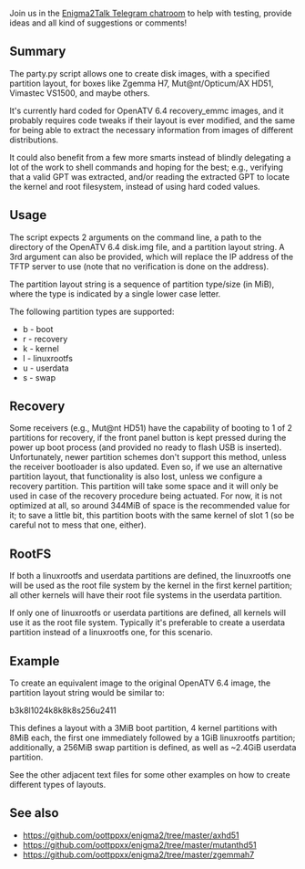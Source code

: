 Join us in the [Enigma2Talk Telegram chatroom](https://t.me/talkenigma2)
to help with testing, provide ideas and all kind of suggestions or comments!


## Summary

The party.py script allows one to create disk images, with a specified partition
layout, for boxes like Zgemma H7, Mut@nt/Opticum/AX HD51, Vimastec VS1500,
and maybe others.

It's currently hard coded for OpenATV 6.4 recovery_emmc images, and it probably
requires code tweaks if their layout is ever modified, and the same for being
able to extract the necessary information from images of different distributions.

It could also benefit from a few more smarts instead of blindly delegating a lot
of the work to shell commands and hoping for the best; e.g., verifying that a
valid GPT was extracted, and/or reading the extracted GPT to locate the kernel
and root filesystem, instead of using hard coded values.


## Usage

The script expects 2 arguments on the command line, a path to the directory of
the OpenATV 6.4 disk.img file, and a partition layout string. A 3rd argument can
also be provided, which will replace the IP address of the TFTP server to use
(note that no verification is done on the address).

The partition layout string is a sequence of partition type/size (in MiB), where
the type is indicated by a single lower case letter.

The following partition types are supported:
* b - boot
* r - recovery
* k - kernel
* l - linuxrootfs
* u - userdata
* s - swap


## Recovery

Some receivers (e.g., Mut@nt HD51) have the capability of booting to 1 of 2
partitions for recovery, if the front panel button is kept pressed during the
power up boot process (and provided no ready to flash USB is inserted).
Unfortunately, newer partition schemes don't support this method, unless the
receiver bootloader is also updated. Even so, if we use an alternative partition
layout, that functionality is also lost, unless we configure a recovery
partition. This partition will take some space and it will only be used in case
of the recovery procedure being actuated. For now, it is not optimized at all,
so around 344MiB of space is the recommended value for it; to save a little bit,
this partition boots with the same kernel of slot 1 (so be careful not to mess
that one, either).


## RootFS

If both a linuxrootfs and userdata partitions are defined, the linuxrootfs one
will be used as the root file system by the kernel in the first kernel
partition; all other kernels will have their root file systems in the userdata
partition.

If only one of linuxrootfs or userdata partitions are defined, all kernels
will use it as the root file system. Typically it's preferable to create a
userdata partition instead of a linuxrootfs one, for this scenario.


## Example

To create an equivalent image to the original OpenATV 6.4 image, the partition
layout string would be similar to:

b3k8l1024k8k8k8s256u2411

This defines a layout with a 3MiB boot partition, 4 kernel partitions with 8MiB
each, the first one immediately followed by a 1GiB linuxrootfs partition;
additionally, a 256MiB swap partition is defined, as well as ~2.4GiB userdata
partition.

See the other adjacent text files for some other examples on how to create
different types of layouts.


## See also

* https://github.com/oottppxx/enigma2/tree/master/axhd51
* https://github.com/oottppxx/enigma2/tree/master/mutanthd51
* https://github.com/oottppxx/enigma2/tree/master/zgemmah7
